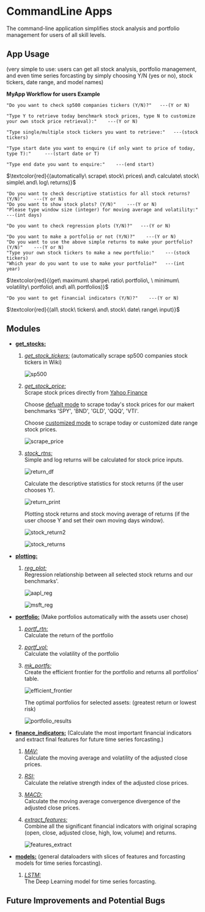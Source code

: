 # CommandLine Apps
The command-line application simplifies stock analysis and portfolio management for users of all skill levels.

## App Usage
(very simple to use: users can get all stock analysis, portfolio management, and even time series forcasting by simply choosing Y/N (yes or no), stock tickers, date range, and model names) <br />

**MyApp Workflow for users Example**
```
"Do you want to check sp500 companies tickers (Y/N)?"   ---(Y or N)
```
```
"Type Y to retrieve today benchmark stock prices, type N to customize your own stock price retrieval):"    ---(Y or N)

"Type single/multiple stock tickers you want to retrieve:"   ---(stock tickers)

"Type start date you want to enquire (if only want to price of today, type T):"     ---(start date or T)

"Type end date you want to enquire:"    ---(end start)
```
$\textcolor{red}{(automatically\ scrape\ stock\ prices\ and\ calculate\ stock\ simple\ and\ log\ returns)}$

```
"Do you want to check descriptive statistics for all stock returns?(Y/N)"    ---(Y or N)
"Do you want to show stock plots? (Y/N)"    ---(Y or N)
"Please type window size (integer) for moving average and volatility:"    ---(int days)
```
```
"Do you want to check regression plots (Y/N)?"   ---(Y or N)
```
```
"Do you want to make a portfolio or not (Y/N)?"    ---(Y or N)
"Do you want to use the above simple returns to make your portfolio? (Y/N)"    ---(Y or N)
"Type your own stock tickers to make a new portfolio:"    ---(stock tickers)
"Which year do you want to use to make your portfolio?"   ---(int year)
```
$\textcolor{red}{(get\ maximum\ sharpe\ ratio\ portfolio\, \ minimum\ volatility\ portfolio\ and\ all\ portfolios)}$
```
"Do you want to get financial indicators (Y/N)?"    ---(Y or N)
```
$\textcolor{red}{(all\ stock\ tickers\ and\ stock\ date\ range\ input)}$

## Modules
- **<ins>get_stocks:</ins>**
  1. *<ins>get_stock_tickers:</ins>* (automatically scrape sp500 companies stock tickers in Wiki)
     
     ![sp500](https://github.com/YuruJing/FinTech/assets/96546138/974791d9-1392-482e-abbe-98bc877e7625)
  2. *<ins>get_stock_price:</ins>* <br />
      Scrape stock prices directly from [Yahoo Finance](https://uk.finance.yahoo.com/) <br />
  
      Choose <ins>defualt mode</ins> to scrape today's stock prices for our makert benchmarks 'SPY', 'BND', 'GLD', 'QQQ', 'VTI'. <br />
      
      Choose <ins>customized mode</ins> to scrape today or customized date range stock prices. <br />
     
     ![scrape_price](https://github.com/YuruJing/FinTech/assets/96546138/8263a9d8-1703-4bd4-9d0d-5f88da4dbf32)

  3. *<ins>stock_rtns:</ins>* <br />
      Simple and log returns will be calculated for stock price inputs. <br />
      
      ![return_df](https://github.com/YuruJing/FinTech/assets/96546138/be20731d-fa46-4596-920b-fb1555c388fd)

     Calculate the descriptive statistics for stock returns (if the user chooses Y). <br />
     
     ![return_print](https://github.com/YuruJing/FinTech/assets/96546138/aac82abd-8be1-4d1c-a63a-548b75866e5c)

     Plotting stock returns and stock moving average of returns (if the user choose Y and set their own moving days window). <br />
     
     ![stock_return2](https://github.com/YuruJing/FinTech/assets/96546138/24d9a3db-9add-41cb-923b-06b09a1846a5)
     
     ![stock_returns](https://github.com/YuruJing/FinTech/assets/96546138/a4a017f7-7411-4598-98ee-e4c2c1a15995)

- **<ins>plotting:</ins>**
  1. *<ins>reg_plot:</ins>* <br />
     Regression relationship between all selected stock returns and our benchmarks'. <br />

     ![aapl_reg](https://github.com/YuruJing/FinTech/assets/96546138/b7639a02-d3cc-4800-8fd3-97fae3ee0b02)
     
     ![msft_reg](https://github.com/YuruJing/FinTech/assets/96546138/5032c48b-12cb-4f45-8bff-fdbb99c5ec45)

- **<ins>portfolio:</ins>** (Make portfolios automatically with the assets user chose)
  1. *<ins>portf_rtn:</ins>* <br />
     Calculate the return of the portfolio
  2. *<ins>portf_vol:</ins>* <br />
     Calculate the volatility of the portfolio
  3. *<ins>mk_portfs:</ins>* <br />
     Create the efficient frontier for the portfolio and returns all portfolios' table. <br />

     ![efficient_frontier](https://github.com/YuruJing/FinTech/assets/96546138/9daa7c13-332d-474e-ae20-d7da5965500c)
     
     The optimal portfolios for selected assets: (greatest return or lowest risk) <br />

     ![portfolio_results](https://github.com/YuruJing/FinTech/assets/96546138/4c6bdfcb-c580-4007-962b-013a53a4c9a6)

- **<ins>finance_indicators:</ins>** (Calculate the most important financial indicators and extract final features for future time series forcasting.) <br />
  1. *<ins>MAV:</ins>* <br />
     Calculate the moving average and volatility of the adjusted close prices.
  2. *<ins>RSI:</ins>* <br />
     Calculate the relative strength index of the adjusted close prices. 
  3. *<ins>MACD:</ins>* <br />
     Calculate the moving average convergence divergence of the adjusted close prices.
  4. *<ins>extract_features:</ins>* <br />
     Combine all the significant financial indicators with original scraping (open, close, adjusted close, high, low, volume) and returns. <br />
     
     ![features_extract](https://github.com/YuruJing/FinTech/assets/96546138/33941bcc-c7de-4f7e-8697-256c4b527a6e)
     
- **<ins>models:</ins>** (general dataloaders with slices of features and forcasting models for time series forcasting). <br />
  1. *<ins>LSTM:</ins>* <br/> The Deep Learning model for time series forcasting.
 
## Future Improvements and Potential Bugs


     


